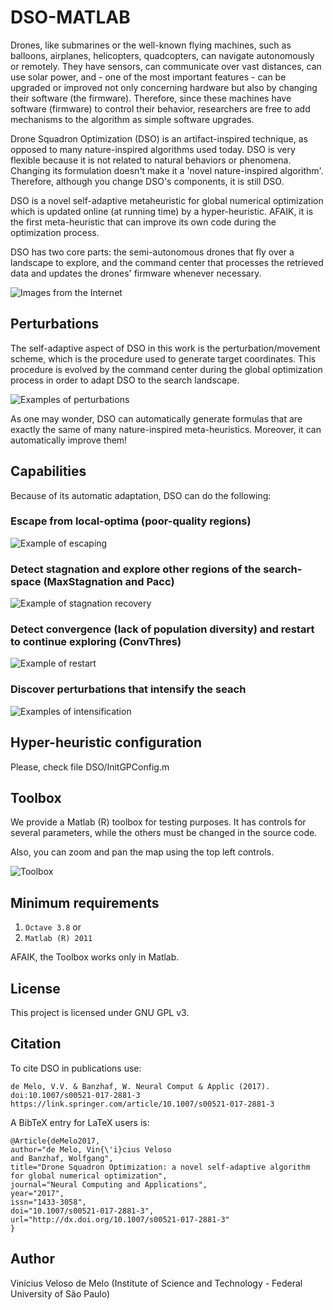 # DSO-MATLAB

Drones, like submarines or the well-known
flying machines, such as balloons, airplanes, helicopters, quadcopters,
can navigate autonomously or remotely. They have sensors, can communicate
over vast distances, can use solar power, and - one of the most
important features - can be upgraded or improved not only concerning hardware
but also by changing their software (the firmware). Therefore, since
these machines have software (firmware) to control
their behavior, researchers are free to add mechanisms to the algorithm
as simple software upgrades. 

Drone Squadron Optimization (DSO) is an artifact-inspired technique, as opposed
to many nature-inspired algorithms used today. DSO is
very flexible because it is not related to natural behaviors or  phenomena.
Changing its formulation doesn't make it a 'novel nature-inspired algorithm'.
Therefore, although you change DSO's components, it is still DSO.

DSO is a novel self-adaptive
metaheuristic for global numerical optimization which is updated online (at running time)
by a hyper-heuristic. AFAIK, it is the first meta-heuristic that can improve 
its own code during the optimization process.

DSO has two core parts: the semi-autonomous drones that fly over a
landscape to explore, and the command center that processes the retrieved
data and updates the drones' firmware whenever necessary. 

![Images from the Internet](command_center.jpg)

## Perturbations

The self-adaptive
aspect of DSO in this work is the perturbation/movement scheme, which
is the procedure used to generate target coordinates. This procedure
is evolved by the command center during the global optimization process
in order to adapt DSO to the search landscape. 

![Examples of perturbations](perturbations.jpg)

As one may wonder, DSO can automatically generate formulas that are exactly the same of 
many nature-inspired meta-heuristics. Moreover, it can automatically improve them!

## Capabilities

Because of its automatic adaptation, DSO can do the following:

### Escape from local-optima (poor-quality regions)

![Example of escaping](escaping.jpg)

### Detect stagnation and explore other regions of the search-space (MaxStagnation and Pacc)

![Example of stagnation recovery](stagnation.jpg)

### Detect convergence (lack of population diversity) and restart to continue exploring (ConvThres)

![Example of restart](restart.jpg)

### Discover perturbations that intensify the seach

![Examples of intensification](intensification.jpg)

## Hyper-heuristic configuration

Please, check file DSO/InitGPConfig.m

## Toolbox

We provide a Matlab (R) toolbox for testing purposes. It has controls for several
parameters, while the others must be changed in the source code.

Also, you can zoom and pan the map using the top left controls.

![Toolbox](Toolbox.jpg)


## Minimum requirements

1. `Octave 3.8` or
2. `Matlab (R) 2011`

AFAIK, the Toolbox works only in Matlab.

## License

This project is licensed under GNU GPL v3.

## Citation

To cite DSO in publications use:

    de Melo, V.V. & Banzhaf, W. Neural Comput & Applic (2017). doi:10.1007/s00521-017-2881-3
    https://link.springer.com/article/10.1007/s00521-017-2881-3

A BibTeX entry for LaTeX users is:

	@Article{deMelo2017,
	author="de Melo, Vin{\'i}cius Veloso
	and Banzhaf, Wolfgang",
	title="Drone Squadron Optimization: a novel self-adaptive algorithm for global numerical optimization",
	journal="Neural Computing and Applications",
	year="2017",
	issn="1433-3058",
	doi="10.1007/s00521-017-2881-3",
	url="http://dx.doi.org/10.1007/s00521-017-2881-3"
	}

## Author

Vinícius Veloso de Melo (Institute of Science and Technology - Federal University of São Paulo)






